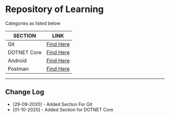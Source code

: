 # Repository of Learning
Categories as listed below



| SECTION     | LINK                                 |
| ----------- | ------------------------------------ |
| Git         | [Find Here](./git/README.md)         |
| DOTNET Core | [Find Here](./dotnet-core/README.md) |
| Android     | [Find Here](./android/README.md)     |
| Postman     | [Find Here](./postman/README.md)     |

---

## Change Log

- [29-09-2020] - Added Section For Git
- [01-10-2020] - Added Section for DOTNET Core